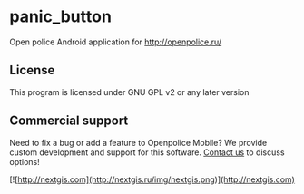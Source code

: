 panic_button
============

Open police Android application for http://openpolice.ru/

License
-------------
This program is licensed under GNU GPL v2 or any later version


Commercial support
----------
Need to fix a bug or add a feature to Openpolice Mobile? We provide custom development and support for this software. [Contact us](http://nextgis.ru/en/contact/) to discuss options!

[![http://nextgis.com](http://nextgis.ru/img/nextgis.png)](http://nextgis.com)
